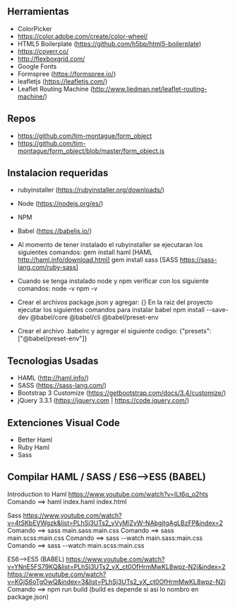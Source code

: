 ## Herramientas 
- ColorPicker
- https://color.adobe.com/create/color-wheel/
- HTML5 Boilerplate (https://github.com/h5bp/html5-boilerplate)
- https://coverr.co/
- http://flexboxgrid.com/
- Google Fonts
- Formspree (https://formspree.io/)
- leafletjs (https://leafletjs.com/)
- Leaflet Routing Machine (http://www.liedman.net/leaflet-routing-machine/)


## Repos
- https://github.com/tim-montague/form_object
- https://github.com/tim-montague/form_object/blob/master/form_object.js


## Instalacion requeridas
- rubyinstaller (https://rubyinstaller.org/downloads/)
- Node (https://nodejs.org/es/)
- NPM
- Babel (https://babeljs.io/)

- Al momento de tener instalado el rubyinstaller se ejecutaran los siguientes comandos:
gem install haml [HAML http://haml.info/download.html]
gem install sass [SASS https://sass-lang.com/ruby-sass]

- Cuando se tenga instalado node y npm verificar con los siguiente comandos:
node -v
npm -v

- Crear el archivos package.json y agregar: {}
En la raiz del proyecto ejecutar los siguientes comandos para instalar babel
npm install --save-dev @babel/core @babel/cli @babel/preset-env

- Crear el archivo .babelrc y agregar el siguiente codigo:
{"presets": ["@babel/preset-env"]}

## Tecnologias Usadas
- HAML (http://haml.info/)
- SASS (https://sass-lang.com/)
- Bootstrap 3 Customize (https://getbootstrap.com/docs/3.4/customize/)
- jQuery 3.3.1 (https://jquery.com | https://code.jquery.com/)

## Extenciones Visual Code
- Better Haml
- Ruby Haml
- Sass

## Compilar HAML / SASS / ES6-->ES5 (BABEL)
Introduction to Haml
https://www.youtube.com/watch?v=ILt6q_o2hts
Comando ==> haml index.haml index.html

Sass
https://www.youtube.com/watch?v=4tSKbEVWgzk&list=PLhSj3UTs2_yVyMlZyW-NAbgjtgAgLBzFP&index=2
Comando ==> sass main.sass:main.css 
Comando ==> sass main.scss:main.css 
Comando ==> sass --watch main.sass:main.css
Comando ==> sass --watch main.scss:main.css

ES6-->ES5 (BABEL)
https://www.youtube.com/watch?v=YNnE5FS79KQ&list=PLhSj3UTs2_yX_ct0OfHrmMwKL8wpz-N2j&index=2
https://www.youtube.com/watch?v=KGjS6oTgOwQ&index=3&list=PLhSj3UTs2_yX_ct0OfHrmMwKL8wpz-N2j
Comando ==> npm run build (build es depende si asi lo nombro en package.json)